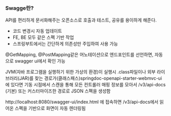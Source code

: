 ### Swagge란?
API를 편리하게 문서화해주는 오픈소스로 호출과 테스트, 공유를 용이하게 해준다. 
- 코드 변경시 자동 업데이트
- FE, BE 모두 같은 스펙 기반 작업
- 스프링부트에서는 간단하게 의존성만 주입하여 사용 가능

@GetMapping, @PostMapping같은 어노테이션으로 엔드포인트를 선언하면, 자동으로 swagger ui에서 확인 가능

JVM(자바 프로그램을 실행하기 위한 가상의 환경)이 실행시 .class파일이나 외부 라이브러리(JAR)를 찾는 경로가(클래스패스)springdoc-openapi-starter-webmvc-ui 에 있다면 기동 시점에서 스캔을 통해 모든 컨트롤러 매핑 정보를 모아서 /v3/api-docs (기본) 또는 커스터마이즈한 경로로 JSON 스펙을 생성함

 http://localhost:8080/swagger-ui/index.html 에 접속하면  /v3/api-docs에서 읽어온 스펙을 기반으로 화면이 자동 렌더링됨

